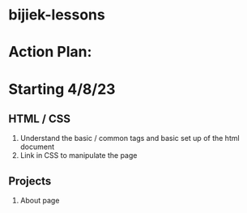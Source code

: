 # bijiek-lessons

# Action Plan:

# Starting 4/8/23
## HTML / CSS
1. Understand the basic / common tags and basic set up of the html document
2. Link in CSS to manipulate the page


## Projects
1. About page
